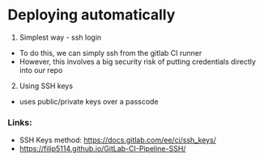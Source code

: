 # Deploying automatically

1. Simplest way - ssh login
 - To do this, we can simply ssh from the gitlab CI runner
 - However, this involves a big security risk of putting credentials directly into our repo

2. Using SSH keys
 - uses public/private keys over a passcode

### Links:
 - SSH Keys method: https://docs.gitlab.com/ee/ci/ssh_keys/
  - https://filip5114.github.io/GitLab-CI-Pipeline-SSH/

